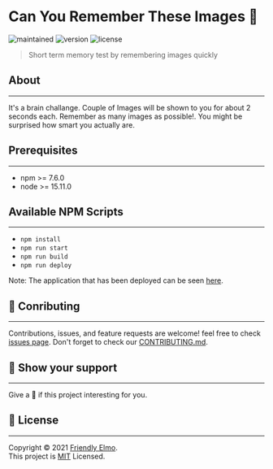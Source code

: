 # Can You Remember These Images 🤔

![maintained](https://img.shields.io/badge/maintained-yes-green)
![version](https://img.shields.io/badge/version-0.0.1-blue)
![license](https://img.shields.io/badge/license-MIT-cyan)


> Short term memory test by remembering images quickly

## About
---
It's a brain challange. Couple of Images will be shown to you for about 2 seconds each. Remember as many images as possible!. You might be surprised how smart you actually are.

## Prerequisites
---
- npm >= 7.6.0
- node >= 15.11.0

## Available NPM Scripts
---
- `npm install`
- `npm run start`
- `npm run build`
- `npm run deploy`

Note: The application that has been deployed can be seen [here](https://ketikketik.github.io/canyouremembertheseimages/).

## 🤝 Conributing
---
Contributions, issues, and feature requests are welcome! feel free to check [issues page](https://github.com/ketikketik/canyouremembertheseimages/issues). Don't forget to check our [CONTRIBUTING.md](https://github.com/ketikketik/canyouremembertheseimages/blob/master/CONTRIBUTING.md).

## 💪 Show your support
---
Give a 🌟 if this project interesting for you.

## 📝 License
---
Copyright © 2021 [Friendly Elmo](https://github.com/ketikketik).<br/>
This project is [MIT]((https://github.com/ketikketik/canyouremembertheseimages/blob/master/LICENSE.md)) Licensed.